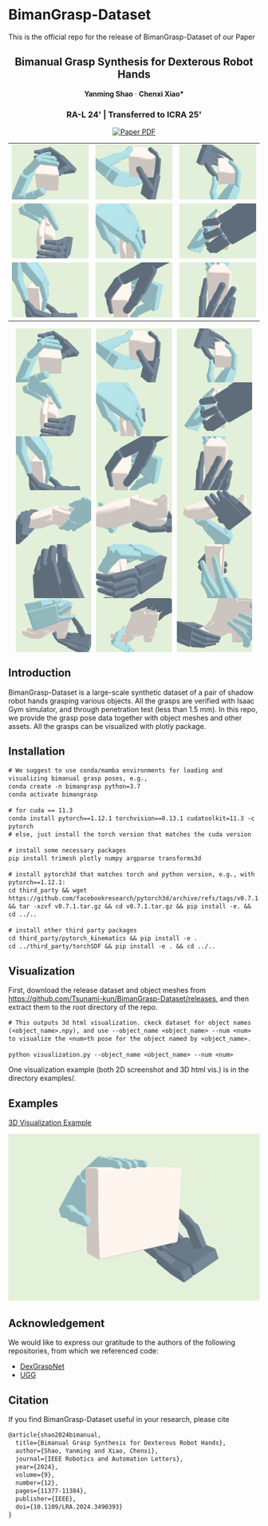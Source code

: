 # BimanGrasp-Dataset
This is the official repo for the release of BimanGrasp-Dataset of our Paper


<p align="center">
  <h2 align="center">Bimanual Grasp Synthesis for Dexterous Robot Hands</h2>


<p align="center">
    <strong>Yanming Shao</strong></a>
    ·
    <strong>Chenxi Xiao*</strong>
 </p>
 
<h3 align="center">RA-L 24' | Transferred to ICRA 25'</h3>

<p align="center">
    <a href="https://arxiv.org/abs/2411.15903">
      <img src='https://img.shields.io/badge/Paper-green?style=for-the-badge&logo=adobeacrobatreader&logoColor=white&labelColor=66cc00&color=94DD15' alt='Paper PDF'>
    </a>
</p>



<table>
  <tr>
    <td><img src="gif/A1.gif" alt="GIF 1" width="220"></td>
    <td><img src="gif/A2.gif" alt="GIF 2" width="220"></td>
    <td><img src="gif/A3.gif" alt="GIF 3" width="220"></td>
  </tr>
  <tr>
    <td><img src="gif/B1.gif" alt="GIF 4" width="220"></td>
    <td><img src="gif/B2.gif" alt="GIF 5" width="220"></td>
    <td><img src="gif/B3.gif" alt="GIF 6" width="220"></td>
  </tr>
  <tr>
    <td><img src="gif/C1.gif" alt="GIF 7" width="220"></td>
    <td><img src="gif/C2.gif" alt="GIF 8" width="220"></td>
    <td><img src="gif/C3.gif" alt="GIF 9" width="220"></td>
  </tr>
</table>


<div style="display: flex; justify-content: center; gap: 10px; flex-wrap: wrap; width: 100%;">
  <img src="gif/A1.gif" alt="GIF 1" style="width: 30%;" />
  <img src="gif/A2.gif" alt="GIF 2" style="width: 30%;" />
  <img src="gif/A3.gif" alt="GIF 3" style="width: 30%;" />
</div>

<div style="display: flex; justify-content: center; gap: 10px; flex-wrap: wrap; width: 100%;">
  <img src="gif/B1.gif" alt="GIF 4" style="width: 30%;" />
  <img src="gif/B2.gif" alt="GIF 5" style="width: 30%;" />
  <img src="gif/B3.gif" alt="GIF 6" style="width: 30%;" />
</div>

<div style="display: flex; justify-content: center; gap: 10px; flex-wrap: wrap; width: 100%;">
  <img src="gif/C1.gif" alt="GIF 7" style="width: 30%;" />
  <img src="gif/C2.gif" alt="GIF 8" style="width: 30%;" />
  <img src="gif/C3.gif" alt="GIF 9" style="width: 30%;" />
</div>

<div style="display: flex; justify-content: center; gap: 10px; flex-wrap: wrap; width: 100%;">
  <img src="gif/D1.gif" alt="GIF 10" style="width: 30%;" />
  <img src="gif/D2.gif" alt="GIF 11" style="width: 30%;" />
  <img src="gif/D3.gif" alt="GIF 12" style="width: 30%;" />
</div>

<div style="display: flex; justify-content: center; gap: 10px; flex-wrap: wrap; width: 100%;">
  <img src="gif/E1.gif" alt="GIF 13" style="width: 30%;" />
  <img src="gif/E2.gif" alt="GIF 14" style="width: 30%;" />
  <img src="gif/E3.gif" alt="GIF 15" style="width: 30%;" />
</div>

<div style="display: flex; justify-content: center; gap: 10px; flex-wrap: wrap; width: 100%;">
  <img src="gif/F1.gif" alt="GIF 16" style="width: 30%;" />
  <img src="gif/F2.gif" alt="GIF 17" style="width: 30%;" />
  <img src="gif/F3.gif" alt="GIF 18" style="width: 30%;" />
</div>



## Introduction

BimanGrasp-Dataset is a large-scale synthetic dataset of a pair of shadow robot hands grasping various objects. All the grasps are verified with Isaac Gym simulator, and through penetration test (less than 1.5 mm). In this repo, we provide the grasp pose data together with object meshes and other assets. All the grasps can be visualized with plotly package.

## Installation

    # We suggest to use conda/mamba environments for loading and visualizing bimanual grasp poses, e.g.,
    conda create -n bimangrasp python=3.7
    conda activate bimangrasp

    # for cuda == 11.3
    conda install pytorch==1.12.1 torchvision==0.13.1 cudatoolkit=11.3 -c pytorch
    # else, just install the torch version that matches the cuda version
    
    # install some necessary packages
    pip install trimesh plotly numpy argparse transforms3d

    # install pytorch3d that matches torch and python version, e.g., with pytorch==1.12.1:
    cd third_party && wget https://github.com/facebookresearch/pytorch3d/archive/refs/tags/v0.7.1.tar.gz && tar -xzvf v0.7.1.tar.gz && cd v0.7.1.tar.gz && pip install -e. && cd ../..

    # install other third party packages
    cd third_party/pytorch_kinematics && pip install -e .
    cd ../third_party/torchSDF && pip install -e . && cd ../..

## Visualization

First, download the release dataset and object meshes from https://github.com/Tsunami-kun/BimanGrasp-Dataset/releases, and then extract them to the root directory of the repo.

    # This outputs 3d html visualization. ckeck dataset for object names (<object_name>.npy), and use --object_name <object_name> --num <num> to visualize the <num>th pose for the object named by <object_name>.
    
    python visualization.py --object_name <object_name> --num <num>

One visualization example (both 2D screenshot and 3D html vis.) is in the directory examples/.

## Examples

[3D Visualization Example](examples/example.html)

![2D Screenshot Example](examples/example.png)

## Acknowledgement

We would like to express our gratitude to the authors of the following repositories, from which we referenced code:

* [DexGraspNet](https://github.com/PKU-EPIC/DexGraspNet/tree/main)
* [UGG](https://github.com/Jiaxin-Lu/ugg/tree/main)

## Citation
If you find BimanGrasp-Dataset useful in your research, please cite
```
@article{shao2024bimanual,
  title={Bimanual Grasp Synthesis for Dexterous Robot Hands},
  author={Shao, Yanming and Xiao, Chenxi},
  journal={IEEE Robotics and Automation Letters},
  year={2024},
  volume={9},
  number={12},
  pages={11377-11384},
  publisher={IEEE},
  doi={10.1109/LRA.2024.3490393}
}
```
